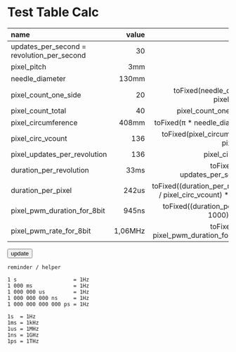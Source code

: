 # Test Table Calc
<!--lint disable list-item-indent-->
<!--lint disable list-item-bullet-indent-->
<!--lint disable code-block-style-->


| name                                       | value     | formula                                              | value |
| :----------------------------------------- | --------: | ---------------------------------------------------: | ----: |
| updates_per_second = revolution_per_second | 30        |                                                      | <label class="unit rpm"><input type="number" value="30" step="1" min="0" max="120"/></label> |
| pixel_pitch                                | 3mm       |                                                      | <label class="unit millimeter"><input type="number" value="3" step="0.1" min="0" max="20" /></label> |
| needle_diameter                            | 130mm     |                                                      | <label class="unit millimeter"><input type="number" value="130" step="1" min="0" max="500" /></label> |
| pixel_count_one_side                       | 20        | toFixed(needle_diameter / pixel_pitch; 0)            | <span class=""></span> |
| pixel_count_total                          | 40        | pixel_count_one_side * 2                             | <label class=""><input type="number"   value="40" step="1" min="0" max="1000" /></label> |
| pixel_circumference                        | 408mm     | toFixed(π * needle_diameter; 1)                      | <span class="unit millimeter"></span> |
| pixel_circ_vcount                          | 136       | toFixed(pixel_circumference / pixel_pitch)           | <label class=""><input type="number"   value="136" step="1" min="0" max="1440" /></label> |
| pixel_updates_per_revolution               | 136       | pixel_circ_vcount                                    | <span class=""></span> |
| duration_per_revolution                    | 33ms      | toFixed(1000 / updates_per_second; 1)                | <span class="unit milliseconds"></span> |
| duration_per_pixel                         | 242us     | toFixed((duration_per_revolution / pixel_circ_vcount) * 1000; 0) | <span class="unit microseconds"></span> |
| pixel_pwm_duration_for_8bit                | 945ns     | toFixed((duration_per_pixel * 1000) /   256; 0)      | <span class="unit nanoseconds"></span> |
| pixel_pwm_rate_for_8bit                    | 1,06MHz   | toFixed(1000 / pixel_pwm_duration_for_8bit ; 2)      | <span class="unit megahertz"></span> |

<button type="button" name="bt_update" id="bt_update">update</button>

<script src="{{ '/assets/js/table_calc_example.js?v=' | append: site.github.build_revision | relative_url }}" charset="utf-8"></script>
<script type="text/javascript">


</script>



```
reminder / helper

1 s                  = 1Hz
1 000 ms             = 1Hz
1 000 000 us         = 1Hz
1 000 000 000 ns     = 1Hz
1 000 000 000 000 ps = 1Hz

1s  = 1Hz
1ms = 1kHz
1us = 1MHz
1ns = 1GHz
1ps = 1THz
```
